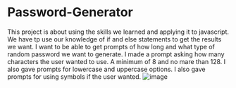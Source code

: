 # Password-Generator
This project is about using the skills we learned and applying it to javascript.
We have tp use our knowledge of if and else statements to get the results we want.
I want to be able to get prompts of how long and what type of random password we want to generate.
I made a prompt asking how many characters the user wanted to use.
A minimum of 8 and no mare than 128.
I also gave prompts for lowercase and uppercase options.
I also gave prompts for using symbols if the user wanted.
![image](https://user-images.githubusercontent.com/84609604/123535255-830e5780-d6d7-11eb-935f-173d2b852d24.png)
